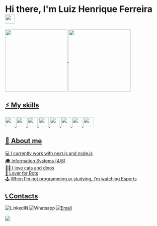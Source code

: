 # Hi there, I'm Luiz Henrique Ferreira <img src="https://emojis.slackmojis.com/emojis/images/1577982316/7421/typingcat.gif?1577982316" width="30"/>

<div>
  <a href="https://github.com/LhuizF">
  <img align="center" height="200px" src="https://github-readme-stats.vercel.app/api?username=LhuizF&show_icons=true&theme=tokyonight&include_all_commits=true&count_private=true"/>
  <img align="center" height="200px" src="https://github-readme-stats.vercel.app/api/top-langs/?username=LhuizF&langs_count=4&theme=tokyonight"/>
</div>


## ⚡ My skills
<div> 
  <img height='32px' src='https://cdn.jsdelivr.net/gh/devicons/devicon/icons/javascript/javascript-original.svg' />
  <img height='32px' src="https://cdn.jsdelivr.net/gh/devicons/devicon/icons/typescript/typescript-original.svg" />
  <img height='32px' src="https://cdn.jsdelivr.net/gh/devicons/devicon/icons/html5/html5-original.svg" />
  <img height='32px' src='https://cdn.jsdelivr.net/gh/devicons/devicon/icons/css3/css3-original.svg' />
  <img height='32px' src='https://cdn.jsdelivr.net/gh/devicons/devicon/icons/nodejs/nodejs-original.svg' />
  <img height='32px' src='https://cdn.jsdelivr.net/gh/devicons/devicon/icons/git/git-original.svg' />
  <img height='32px' src="https://cdn.jsdelivr.net/gh/devicons/devicon/icons/react/react-original.svg" />
<img height='32px' src="https://cdn.jsdelivr.net/gh/devicons/devicon/icons/nextjs/nextjs-line.svg" />
</div>

## 👀 About me
💻 I currently work with next.js and node.js\
🎓 Information Systems (4/8)\
🐱‍🐉 I love cats and dinos\
🤖 Lover for Bots\
🕹️ When I'm not programming or studying, I'm watching Esports

## 📞 Contacts

<div>
  <a href="https://www.linkedin.com/in/luizhenrique-ferreira">
    <img alt="LinkedIN" align="left" src="https://img.shields.io/badge/LinkedIn-0077B5?style=for-the-badge&logo=linkedin&logoColor=white" />
  </a>
  <a href="https://api.whatsapp.com/send?phone=5524992739477">
    <img alt="Whatsapp" align="left" src="https://img.shields.io/badge/WhatsApp-25D366?style=for-the-badge&logo=whatsapp&logoColor=white" />
  </a>
  <a href="mailto:luizhff@gmail.com">
    <img alt="Email" src="https://img.shields.io/badge/Gmail-D14836?style=for-the-badge&logo=gmail&logoColor=white" />
  </a>
</div>
<br>
  <img style="margin-left: auto;margin-right: auto;" heicht="160" src="https://github-readme-streak-stats.herokuapp.com?user=LhuizF&theme=tokyonight&date_format=M%20j%5B%2C%20Y%5D">
